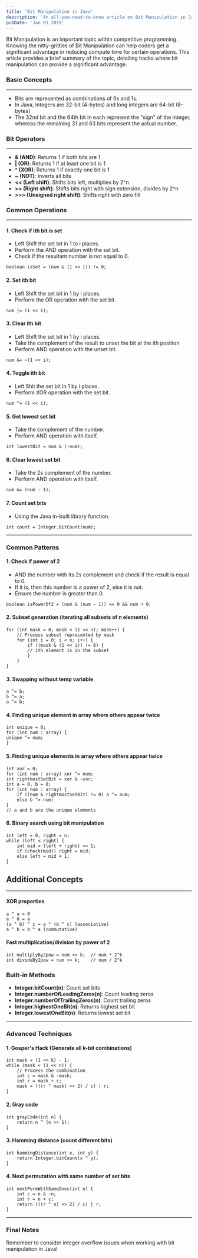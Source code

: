 ```yaml
---
title: 'Bit Manipulation in Java'
description: 'An all-you-need-to-know article on Bit Manipulation in Java'
pubDate: 'Jan 01 2019'
---
```


Bit Manipulation is an important topic within competitive programming. Knowing the nitty-gritties of Bit Manipulation can help coders get a significant advantage in reducing compute time for certain operations. This article provides a brief summary of the topic, detailing hacks where bit manipulation can provide a significant advantage.


### Basic Concepts
___
- Bits are represented as combinations of 0s and 1s.
- In Java, integers are 32-bit (4-bytes) and long integers are 64-bit (8-bytes)
- The 32nd bit and the 64th bit in each represent the "sign" of the integer, whereas the remaining 31 and 63 bits represent the actual number.

### Bit Operators
___
- **& (AND)**: Returns 1 if both bits are 1
- **| (OR)**: Returns 1 if at least one bit is 1
- **^ (XOR)**: Returns 1 if exactly one bit is 1
- **~ (NOT)**: Inverts all bits
- **<< (Left shift)**: Shifts bits left, multiplies by 2^n
- **\>> (Right shift)**: Shifts bits right with sign extension, divides by 2^n
- **\>>> (Unsigned right shift)**: Shifts right with zero fill

### Common Operations
___

#### 1. Check if ith bit is set  
- Left Shift the set bit in 1 to i places.
- Perform the AND operation with the set bit.
- Check if the resultant number is not equal to 0.

```
boolean isSet = (num & (1 << i)) != 0;
```

#### 2. Set ith bit
- Left Shift the set bit in 1 by i places.
- Perform the OR operation with the set bit.

```
num |= (1 << i);
```

#### 3. Clear ith bit
- Left Shift the set bit in 1 by i places.
- Take the complement of the result to unset the bit at the ith position
- Perform AND operation with the unset bit.
```
num &= ~(1 << i);
```

#### 4. Toggle ith bit
- Left Shit the set bit in 1 by i places.
- Perform XOR operation with the set bit.
```
num ^= (1 << i);
```

#### 5. Get lowest set bit
- Take the complement of the number.
- Perform AND operation with itself.
```
int lowestBit = num & (-num);
```

#### 6. Clear lowest set bit
- Take the 2s complement of the number.
- Perform AND operation with itself.
```
num &= (num - 1);
```

#### 7. Count set bits
- Using the Java in-built library function.
```
int count = Integer.bitCount(num);
```

___
### Common Patterns

#### 1. Check if power of 2
- AND the number with its 2s complement and check if the result is equal to 0.
- If it is, then this number is a power of 2, else it is not.
- Ensure the number is greater than 0.
```
boolean isPowerOf2 = (num & (num - 1)) == 0 && num > 0;
```

#### 2. Subset generation (iterating all subsets of n elements)
```
for (int mask = 0; mask < (1 << n); mask++) {
    // Process subset represented by mask
    for (int i = 0; i < n; i++) {
        if ((mask & (1 << i)) != 0) {
        // ith element is in the subset
        }
    }
}
```

#### 3. Swapping without temp variable
```
a ^= b;
b ^= a;
a ^= b;
```

#### 4. Finding unique element in array where others appear twice
```
int unique = 0;
for (int num : array) {
unique ^= num;
}
```

#### 5. Finding unique elements in array where others appear twice
```
int xor = 0;
for (int num : array) xor ^= num;
int rightmostSetBit = xor & -xor;
int a = 0, b = 0;
for (int num : array) {
    if ((num & rightmostSetBit) != 0) a ^= num;
    else b ^= num;
}
// a and b are the unique elements
```

#### 6. Binary search using bit manipulation
```
int left = 0, right = n;
while (left < right) {
    int mid = (left + right) >> 1;
    if (check(mid)) right = mid;
    else left = mid + 1;
}
```

## Additional Concepts
___


#### XOR properties
```
a ^ a = 0
a ^ 0 = a
(a ^ b) ^ c = a ^ (b ^ c) (associative)
a ^ b = b ^ a (commutative)
```

#### Fast multiplication/division by power of 2
```
int multiplyBy2pow = num << k;  // num * 2^k
int divideBy2pow = num >> k;    // num / 2^k
```

### Built-in Methods

- **Integer.bitCount(n)**: Count set bits
- **Integer.numberOfLeadingZeros(n)**: Count leading zeros
- **Integer.numberOfTrailingZeros(n)**: Count trailing zeros
- **Integer.highestOneBit(n)**: Returns highest set bit
- **Integer.lowestOneBit(n)**: Returns lowest set bit
___
### Advanced Techniques

#### 1. Gosper's Hack (Generate all k-bit combinations)
```
int mask = (1 << k) - 1;
while (mask < (1 << n)) {
    // Process the combination
    int c = mask & -mask;
    int r = mask + c;
    mask = (((r ^ mask) >> 2) / c) | r;
}
```

#### 2. Gray code
```
int grayCode(int n) {
    return n ^ (n >> 1);
}
```

#### 3. Hamming distance (count different bits)
```
int hammingDistance(int x, int y) {
    return Integer.bitCount(x ^ y);
}
```

#### 4. Next permutation with same number of set bits
```
int nextPermWithSameOnes(int n) {
    int c = n & -n;
    int r = n + c;
    return (((r ^ n) >> 2) / c) | r;
}
```
___
### Final Notes
Remember to consider integer overflow issues when working with bit manipulation in Java!



